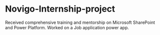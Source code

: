 # Novigo-Internship-project
Received comprehensive training and mentorship on Microsoft SharePoint and Power Platform. Worked on a Job application power app.
